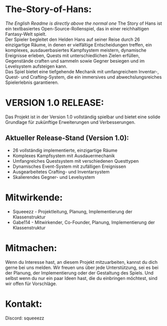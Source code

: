 # The-Story-of-Hans:
*The English Readme is directly above the normal one*
The Story of Hans ist ein textbasiertes Open-Source-Rollenspiel, das in einer reichhaltigen Fantasy-Welt spielt.  
Der Spieler begleitet den Helden Hans auf seiner Reise durch 26 einzigartige Räume, in denen er vielfältige Entscheidungen treffen, ein komplexes, ausdauerbasiertes Kampfsystem meistern, dynamische Ereignisse erleben, Quests mit unterschiedlichen Zielen erfüllen, Gegenstände craften und sammeln sowie Gegner besiegen und im Levelsystem aufsteigen kann.  
Das Spiel bietet eine tiefgehende Mechanik mit umfangreichem Inventar-, Quest- und Crafting-System, die ein immersives und abwechslungsreiches Spielerlebnis garantieren.

# VERSION 1.0 RELEASE:
Das Projekt ist in der Version 1.0 vollständig spielbar und bietet eine solide Grundlage für zukünftige Erweiterungen und Verbesserungen.

## Aktueller Release-Stand (Version 1.0):
- 26 vollständig implementierte, einzigartige Räume
- Komplexes Kampfsystem mit Ausdauermechanik
- Umfangreiches Questsystem mit verschiedenen Questtypen
- Dynamisches Event-System mit zufälligen Ereignissen
- Ausgearbeitetes Crafting- und Inventarsystem
- Skalierendes Gegner- und Levelsystem

# Mitwirkende:
- Squeeezz - Projektleitung, Planung, Implementierung der Klassenstruktur
- Gabe114 - Mitwirkender, Co-Founder, Planung, Implementierung der Klassenstruktur

# Mitmachen:
Wenn du Interesse hast, an diesem Projekt mitzuarbeiten, kannst du dich gerne bei uns melden.
Wir freuen uns über jede Unterstützung, sei es bei der Planung, der Implementierung oder der Gestaltung des Spiels.
Und selbst wenn du nur ein paar Ideen hast, die du einbringen möchtest, sind wir offen für Vorschläge.

# Kontakt:
Discord: squeeezz
